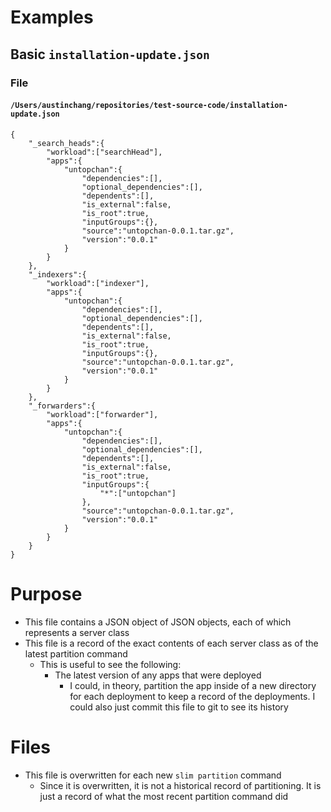 # Examples
## Basic `installation-update.json`
### File
#### `/Users/austinchang/repositories/test-source-code/installation-update.json`
```
{
    "_search_heads":{
        "workload":["searchHead"],
        "apps":{
            "untopchan":{
                "dependencies":[],
                "optional_dependencies":[],
                "dependents":[],
                "is_external":false,
                "is_root":true,
                "inputGroups":{},
                "source":"untopchan-0.0.1.tar.gz",
                "version":"0.0.1"
            }
        }
    },
    "_indexers":{
        "workload":["indexer"],
        "apps":{
            "untopchan":{
                "dependencies":[],
                "optional_dependencies":[],
                "dependents":[],
                "is_external":false,
                "is_root":true,
                "inputGroups":{},
                "source":"untopchan-0.0.1.tar.gz",
                "version":"0.0.1"
            }
        }
    },
    "_forwarders":{
        "workload":["forwarder"],
        "apps":{
            "untopchan":{
                "dependencies":[],
                "optional_dependencies":[],
                "dependents":[],
                "is_external":false,
                "is_root":true,
                "inputGroups":{
                    "*":["untopchan"]
                },
                "source":"untopchan-0.0.1.tar.gz",
                "version":"0.0.1"
            }
        }
    }
}
```
# Purpose
- This file contains a JSON object of JSON objects, each of which represents a server class
- This file is a record of the exact contents of each server class as of the latest partition command
  - This is useful to see the following:
    - The latest version of any apps that were deployed
      - I could, in theory, partition the app inside of a new directory for each deployment to keep a record of the deployments. I could also just
        commit this file to git to see its history
# Files
- This file is overwritten for each new `slim partition` command
  - Since it is overwritten, it is not a historical record of partitioning. It is just a record of what the most recent partition command did